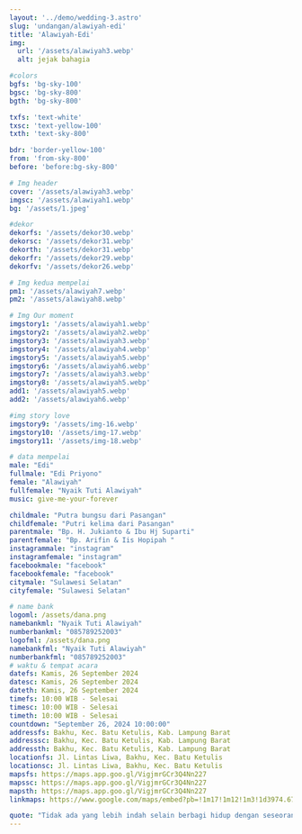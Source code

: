 ```yaml
---
layout: '../demo/wedding-3.astro'
slug: 'undangan/alawiyah-edi'
title: 'Alawiyah-Edi'
img:
  url: '/assets/alawiyah3.webp'
  alt: jejak bahagia

#colors
bgfs: 'bg-sky-100'
bgsc: 'bg-sky-800'
bgth: 'bg-sky-800'

txfs: 'text-white'
txsc: 'text-yellow-100'
txth: 'text-sky-800'

bdr: 'border-yellow-100'
from: 'from-sky-800'
before: 'before:bg-sky-800'

# Img header
cover: '/assets/alawiyah3.webp'
imgsc: '/assets/alawiyah1.webp'
bg: '/assets/1.jpeg'

#dekor
dekorfs: '/assets/dekor30.webp'
dekorsc: '/assets/dekor31.webp'
dekorth: '/assets/dekor31.webp'
dekorfr: '/assets/dekor29.webp'
dekorfv: '/assets/dekor26.webp'

# Img kedua mempelai
pm1: '/assets/alawiyah7.webp'
pm2: '/assets/alawiyah8.webp'

# Img Our moment
imgstory1: '/assets/alawiyah1.webp'
imgstory2: '/assets/alawiyah2.webp'
imgstory3: '/assets/alawiyah3.webp'
imgstory4: '/assets/alawiyah4.webp'
imgstory5: '/assets/alawiyah5.webp'
imgstory6: '/assets/alawiyah6.webp'
imgstory7: '/assets/alawiyah3.webp'
imgstory8: '/assets/alawiyah5.webp'
add1: '/assets/alawiyah5.webp'
add2: '/assets/alawiyah6.webp'

#img story love
imgstory9: '/assets/img-16.webp'
imgstory10: '/assets/img-17.webp'
imgstory11: '/assets/img-18.webp'

# data mempelai
male: "Edi"
fullmale: "Edi Priyono"
female: "Alawiyah"
fullfemale: "Nyaik Tuti Alawiyah"
music: give-me-your-forever

childmale: "Putra bungsu dari Pasangan"
childfemale: "Putri kelima dari Pasangan"
parentmale: "Bp. H. Jukianto & Ibu Hj Suparti"
parentfemale: "Bp. Arifin & Iis Hopipah "
instagrammale: "instagram"
instagramfemale: "instagram"
facebookmale: "facebook"
facebookfemale: "facebook"
citymale: "Sulawesi Selatan"
cityfemale: "Sulawesi Selatan"

# name bank
logoml: /assets/dana.png
namebankml: "Nyaik Tuti Alawiyah"
numberbankml: "085789252003"
logofml: /assets/dana.png
namebankfml: "Nyaik Tuti Alawiyah"
numberbankfml: "085789252003"
# waktu & tempat acara
datefs: Kamis, 26 September 2024
datesc: Kamis, 26 September 2024
dateth: Kamis, 26 September 2024
timefs: 10:00 WIB - Selesai
timesc: 10:00 WIB - Selesai
timeth: 10:00 WIB - Selesai
countdown: "September 26, 2024 10:00:00"
addressfs: Bakhu, Kec. Batu Ketulis, Kab. Lampung Barat
addresssc: Bakhu, Kec. Batu Ketulis, Kab. Lampung Barat
addressth: Bakhu, Kec. Batu Ketulis, Kab. Lampung Barat
locationfs: Jl. Lintas Liwa, Bakhu, Kec. Batu Ketulis
locationsc: Jl. Lintas Liwa, Bakhu, Kec. Batu Ketulis
mapsfs: https://maps.app.goo.gl/VigjmrGCr3Q4Nn227 
mapssc: https://maps.app.goo.gl/VigjmrGCr3Q4Nn227
mapsth: https://maps.app.goo.gl/VigjmrGCr3Q4Nn227
linkmaps: https://www.google.com/maps/embed?pb=!1m17!1m12!1m3!1d3974.6744444130836!2d104.2111760749812!3d-4.993637994982708!2m3!1f0!2f0!3f0!3m2!1i1024!2i768!4f13.1!3m2!1m1!2zNMKwNTknMzcuMSJTIDEwNMKwMTInNDkuNSJF!5e0!3m2!1sid!2sid!4v1725793059047!5m2!1sid!2sid

quote: "Tidak ada yang lebih indah selain berbagi hidup dengan seseorang yang mengerti dan mendukungmu tanpa syarat.  Dan tidak ada perasaan yang lebih indah selain menemukan seseorang yang menjadi tempat pulang terbaik."
---
```

